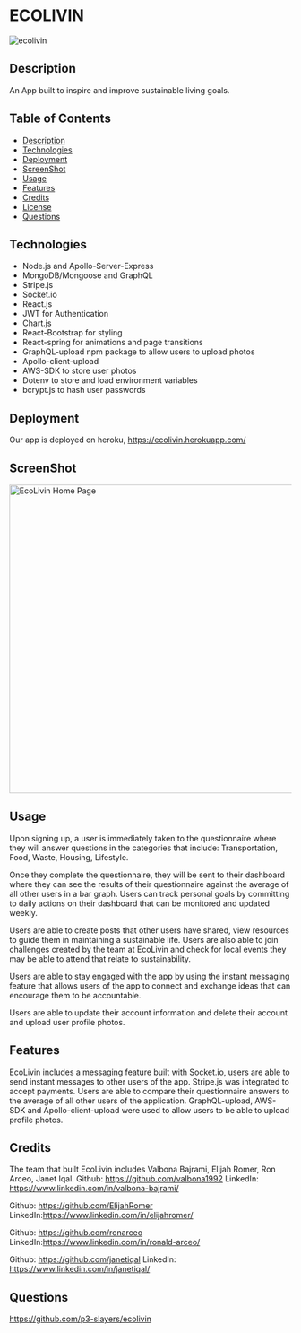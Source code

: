 # ECOLIVIN

![ecolivin](https://user-images.githubusercontent.com/84414488/142734116-238c4eb4-c890-47be-b634-5ef8660e621a.png)

## Description
An App built to inspire and improve sustainable living goals. 

## Table of Contents
- [Description](#description)
- [Technologies](#technologies)
- [Deployment](#deployment)
- [ScreenShot](#screenshot)
- [Usage](#usage)
- [Features](#features)
- [Credits](#credits)
- [License](#license)
- [Questions](#questions)

## Technologies
- Node.js and Apollo-Server-Express
- MongoDB/Mongoose and GraphQL 
- Stripe.js 
- Socket.io
- React.js
- JWT for Authentication
- Chart.js
- React-Bootstrap for styling
- React-spring for animations and page transitions
- GraphQL-upload npm package to allow users to upload photos
- Apollo-client-upload
- AWS-SDK to store user photos
- Dotenv to store and load environment variables
- bcrypt.js to hash user passwords

## Deployment
Our app is deployed on heroku, https://ecolivin.herokuapp.com/

## ScreenShot
<img width="550" alt="EcoLivin Home Page" src="https://user-images.githubusercontent.com/84414488/142733805-7242152a-ffd6-4a76-b359-e33a9c686038.png">

## Usage
Upon signing up, a user is immediately taken to the questionnaire where they will answer questions in the categories that include: Transportation, Food, Waste, Housing, Lifestyle.

Once they complete the questionnaire, they will be sent to their dashboard where they can see the results of their questionnaire against the average of all other users in a bar graph. Users can track personal goals by committing to daily actions on their dashboard that can be monitored and updated weekly.

Users are able to create posts that other users have shared, view resources to guide them in maintaining a sustainable life. Users are also able to join challenges created by the team at EcoLivin and check for local events they may be able to attend that relate to sustainability.

Users are able to stay engaged with the app by using the instant messaging feature that allows users of the app to connect and exchange ideas that can encourage them to be accountable. 

Users are able to update their account information and delete their account and upload user profile photos. 

## Features
EcoLivin includes a messaging feature built with Socket.io, users are able to send instant messages to other users of the app. Stripe.js was integrated to accept payments. Users are able to compare their questionnaire answers to the average of all other users of the application. GraphQL-upload, AWS-SDK and Apollo-client-upload were used to allow users to be able to upload profile photos.

## Credits
The team that built EcoLivin includes Valbona Bajrami, Elijah Romer, Ron Arceo, Janet Iqal. 
Github: https://github.com/valbona1992 
LinkedIn: https://www.linkedin.com/in/valbona-bajrami/

Github: https://github.com/ElijahRomer 
LinkedIn:https://www.linkedin.com/in/elijahromer/

Github: https://github.com/ronarceo 
LinkedIn:https://www.linkedin.com/in/ronald-arceo/

Github: https://github.com/janetiqal 
LinkedIn: https://www.linkedin.com/in/janetiqal/

## Questions

https://github.com/p3-slayers/ecolivin
